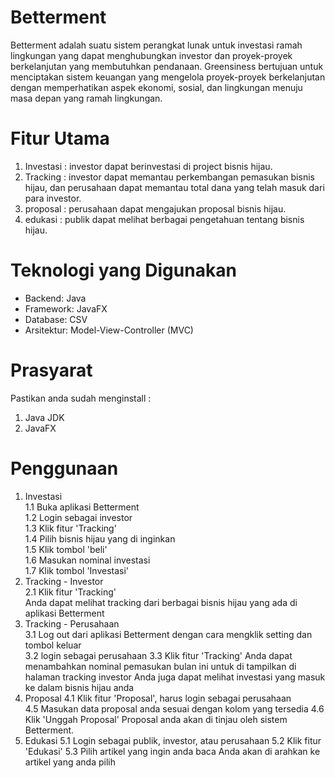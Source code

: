 # Betterment
Betterment adalah suatu sistem perangkat lunak untuk investasi ramah lingkungan yang dapat menghubungkan investor dan proyek-proyek berkelanjutan yang membutuhkan pendanaan. Greensiness bertujuan untuk menciptakan sistem keuangan yang mengelola proyek-proyek berkelanjutan dengan memperhatikan aspek ekonomi, sosial, dan lingkungan menuju masa depan yang ramah lingkungan.
# Fitur Utama
1. Investasi : investor dapat berinvestasi di project bisnis hijau.
2. Tracking : investor dapat memantau perkembangan pemasukan bisnis hijau, dan perusahaan dapat memantau total dana yang telah masuk dari para investor.
3. proposal : perusahaan dapat mengajukan proposal bisnis hijau.
4. edukasi : publik dapat melihat berbagai pengetahuan tentang bisnis hijau.
# Teknologi yang Digunakan
* Backend: Java  
* Framework: JavaFX  
* Database: CSV  
* Arsitektur: Model-View-Controller (MVC)
# Prasyarat
Pastikan anda sudah menginstall :
1. Java JDK
2. JavaFX
# Penggunaan
1. Investasi  
   1.1 Buka aplikasi Betterment  
   1.2 Login sebagai investor  
   1.3 Klik fitur 'Tracking'  
   1.4 Pilih bisnis hijau yang di inginkan  
   1.5 Klik tombol 'beli'  
   1.6 Masukan nominal investasi  
   1.7 Klik tombol 'Investasi'  
2. Tracking - Investor  
   2.1 Klik fitur 'Tracking'  
   Anda dapat melihat tracking dari berbagai bisnis hijau yang ada di aplikasi Betterment
3. Tracking - Perusahaan  
   3.1 Log out dari aplikasi Betterment dengan cara mengklik setting dan tombol keluar  
   3.2 login sebagai perusahaan
   3.3 Klik fitur 'Tracking'
   Anda dapat menambahkan nominal pemasukan bulan ini untuk di tampilkan di halaman tracking investor
   Anda juga dapat melihat investasi yang masuk ke dalam bisnis hijau anda
4. Proposal
   4.1 Klik fitur 'Proposal', harus login sebagai perusahaan  
   4.5 Masukan data proposal anda sesuai dengan kolom yang tersedia
   4.6 Klik 'Unggah Proposal'
   Proposal anda akan di tinjau oleh sistem Betterment.
5. Edukasi
   5.1 Login sebagai publik, investor, atau perusahaan
   5.2 Klik fitur 'Edukasi'
   5.3 Pilih artikel yang ingin anda baca
   Anda akan di arahkan ke artikel yang anda pilih  
   
